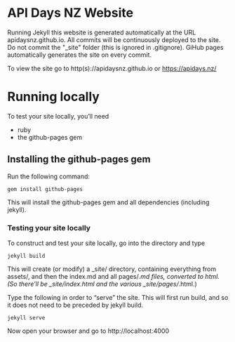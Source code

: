 # API Days NZ Website 

Running Jekyll this website is generated automatically at the URL apidaysnz.github.io.
All commits will be continuously deployed to the site.
Do not commit the "_site" folder (this is ignored in .gitignore).
GiHub pages automatically generates the site on every commit.

To view the site go to http(s)://apidaysnz.github.io or https://apidays.nz/

# Running locally

To test your site locally, you’ll need

* ruby
* the github-pages gem

## Installing the github-pages gem

Run the following command:

`gem install github-pages`

This will install the github-pages gem and all dependencies (including jekyll).

### Testing your site locally

To construct and test your site locally, go into the directory and type

`jekyll build`

This will create (or modify) a _site/ directory, containing everything from assets/, and then the index.md and all pages/*.md files, converted to html. (So there’ll be _site/index.html and the various _site/pages/*.html.)

Type the following in order to “serve” the site. This will first run build, and so it does not need to be preceded by jekyll build.

`jekyll serve`

Now open your browser and go to http://localhost:4000


